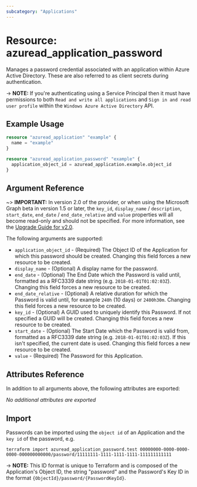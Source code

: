 ```yaml
---
subcategory: "Applications"
---
```


# Resource: azuread_application_password

Manages a password credential associated with an application within Azure Active Directory. These are also referred to as client secrets during authentication.

-> **NOTE:** If you're authenticating using a Service Principal then it must have permissions to both `Read and write all applications` and `Sign in and read user profile` within the `Windows Azure Active Directory` API.

## Example Usage

```terraform
resource "azuread_application" "example" {
  name = "example"
}

resource "azuread_application_password" "example" {
  application_object_id = azuread_application.example.object_id
}
```

## Argument Reference

~> **IMPORTANT:** In version 2.0 of the provider, or when using the Microsoft Graph beta in version 1.5 or later, the `key_id`, `display_name` / `description`, `start_date`, `end_date` / `end_date_relative` and `value` properties will all become read-only and should not be specified. For more information, see the [Upgrade Guide for v2.0](https://registry.terraform.io/providers/hashicorp/azuread/latest/docs/guides/microsoft-graph#resource-azuread_application_password).

The following arguments are supported:

* `application_object_id` - (Required) The Object ID of the Application for which this password should be created. Changing this field forces a new resource to be created.
* `display_name` - (Optional) A display name for the password.
* `end_date` - (Optional) The End Date which the Password is valid until, formatted as a RFC3339 date string (e.g. `2018-01-01T01:02:03Z`). Changing this field forces a new resource to be created.
* `end_date_relative` - (Optional) A relative duration for which the Password is valid until, for example `240h` (10 days) or `2400h30m`. Changing this field forces a new resource to be created.
* `key_id` - (Optional) A GUID used to uniquely identify this Password. If not specified a GUID will be created. Changing this field forces a new resource to be created.
* `start_date` - (Optional) The Start Date which the Password is valid from, formatted as a RFC3339 date string (e.g. `2018-01-01T01:02:03Z`). If this isn't specified, the current date is used.  Changing this field forces a new resource to be created.
* `value` - (Required) The Password for this Application.

## Attributes Reference

In addition to all arguments above, the following attributes are exported:

*No additional attributes are exported*

## Import

Passwords can be imported using the `object id` of an Application and the `key id` of the password, e.g.

```shell
terraform import azuread_application_password.test 00000000-0000-0000-0000-000000000000/password/11111111-1111-1111-1111-111111111111
```

-> **NOTE:** This ID format is unique to Terraform and is composed of the Application's Object ID, the string "password" and the Password's Key ID in the format `{ObjectId}/password/{PasswordKeyId}`.
